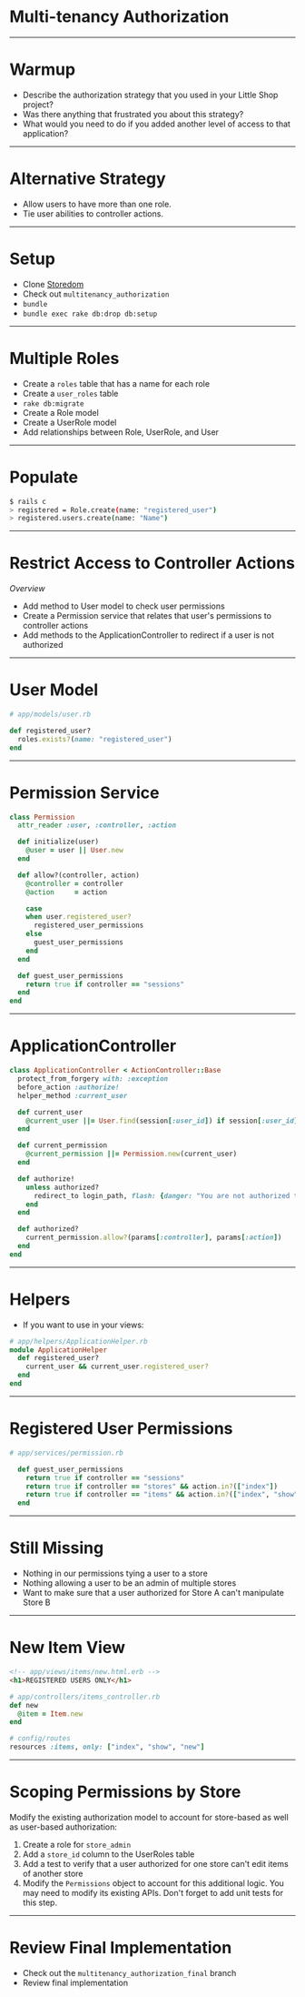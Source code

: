 # Multi-tenancy Authorization

---

# Warmup

* Describe the authorization strategy that you used in your Little Shop project?
* Was there anything that frustrated you about this strategy?
* What would you need to do if you added another level of access to that application?

---

# Alternative Strategy

* Allow users to have more than one role.
* Tie user abilities to controller actions.

---

# Setup

* Clone [Storedom](https://github.com/turingschool-examples/storedom)
* Check out `multitenancy_authorization`
* `bundle`
* `bundle exec rake db:drop db:setup`

---

# Multiple Roles

* Create a `roles` table that has a name for each role
* Create a `user_roles` table
* `rake db:migrate`
* Create a Role model
* Create a UserRole model
* Add relationships between Role, UserRole, and User

---

# Populate

```sh
$ rails c
> registered = Role.create(name: "registered_user")
> registered.users.create(name: "Name")
```

---

# Restrict Access to Controller Actions

*Overview*

* Add method to User model to check user permissions
* Create a Permission service that relates that user's permissions to controller actions
* Add methods to the ApplicationController to redirect if a user is not authorized

---

# User Model

```ruby
# app/models/user.rb

def registered_user?
  roles.exists?(name: "registered_user")
end
```

---

# Permission Service

```ruby
class Permission
  attr_reader :user, :controller, :action

  def initialize(user)
    @user = user || User.new
  end

  def allow?(controller, action)
    @controller = controller
    @action     = action

    case
    when user.registered_user?
      registered_user_permissions
    else
      guest_user_permissions
    end
  end

  def guest_user_permissions
    return true if controller == "sessions"
  end
end
```

---

# ApplicationController

```ruby
class ApplicationController < ActionController::Base
  protect_from_forgery with: :exception
  before_action :authorize!
  helper_method :current_user

  def current_user
    @current_user ||= User.find(session[:user_id]) if session[:user_id]
  end

  def current_permission
    @current_permission ||= Permission.new(current_user)
  end

  def authorize!
    unless authorized?
      redirect_to login_path, flash: {danger: "You are not authorized to visit that page."}
    end
  end

  def authorized?
    current_permission.allow?(params[:controller], params[:action])
  end
end
```

---

# Helpers

* If you want to use in your views:

```ruby
# app/helpers/ApplicationHelper.rb
module ApplicationHelper
  def registered_user?
    current_user && current_user.registered_user?
  end
end

```

---

# Registered User Permissions

```ruby
# app/services/permission.rb

  def guest_user_permissions
    return true if controller == "sessions"
    return true if controller == "stores" && action.in?(["index"])
    return true if controller == "items" && action.in?(["index", "show"])
  end

```

---

# Still Missing

* Nothing in our permissions tying a user to a store
* Nothing allowing a user to be an admin of multiple stores
* Want to make sure that a user authorized for Store A can't manipulate Store B

---

# New Item View

```html
<!-- app/views/items/new.html.erb -->
<h1>REGISTERED USERS ONLY</h1>
```

```ruby
# app/controllers/items_controller.rb
def new
  @item = Item.new
end
```

```ruby
# config/routes
resources :items, only: ["index", "show", "new"]
```
---

# Scoping Permissions by Store

Modify the existing authorization model to account for store-based as well as user-based authorization:

1. Create a role for `store_admin`
1. Add a `store_id` column to the UserRoles table
1. Add a test to verify that a user authorized for one store can't edit items of another store
1. Modify the `Permissions` object to account for this additional logic. You may need to modify its existing APIs. Don't forget to add unit tests for this step.

---

# Review Final Implementation

* Check out the `multitenancy_authorization_final` branch
* Review final implementation

